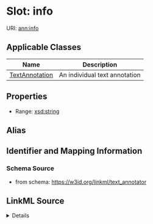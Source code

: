 # Slot: info

URI: [ann:info](https://w3id.org/linkml/text_annotator/info)



<!-- no inheritance hierarchy -->




## Applicable Classes

| Name | Description |
| --- | --- |
[TextAnnotation](TextAnnotation.md) | An individual text annotation






## Properties

* Range: [xsd:string](http://www.w3.org/2001/XMLSchema#string)






## Alias




## Identifier and Mapping Information







### Schema Source


* from schema: https://w3id.org/linkml/text_annotator




## LinkML Source

<details>
```yaml
name: info
from_schema: https://w3id.org/linkml/text_annotator
rank: 1000
alias: info
owner: TextAnnotation
domain_of:
- TextAnnotation
range: string

```
</details>